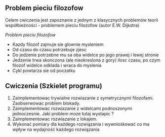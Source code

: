 ## Problem pieciu filozofow
Celem cwiczenia jest zapoznanie z jednym z klasycznych problemów teorii współbieżności - problemem pieciu filozofow (autor E.W. Dijkstra)

_Problem pieciu filozofow_
* Kazdy filozof zajmuje sie glownie mysleniem
* Od czasu do czasu potrzebuje zjesc
* Do jedzenie potrzebne mu sa oba widelce po jego prawej i lewej stronie
* Jedzenie trwa skonczona (ale nieokreslona z gory) ilosc czasu, po czym filozof widelce odklada i wraca do myslenia
* Cykl powtarza sie od poczatku

## Cwiczenia (Szkielet programu)
1. Zaimplementowac trywialne rozwiazanie z symetrycznymi filozofami. Zaobserwowac problem blokady.
2. Zaimplementowac rozwiazanie z widelcami podnoszonymi jednoczesnie. Jaki problem moze tutaj wystapic ?
3. Zaimplementowac rozwiazanie z lokajem.
4. Wykonać pomiary dla każdego rozwiązania i wywnioskować co ma wpływ na wydajność każdego rozwiązania